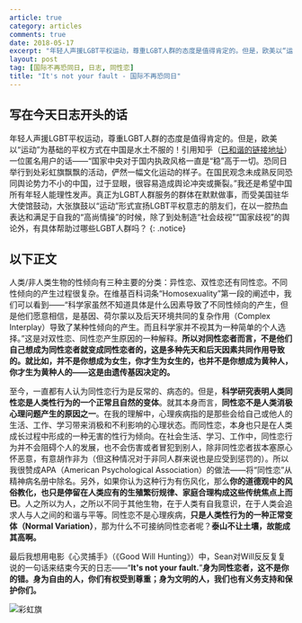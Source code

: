 ```yaml
---
article: true
category: articles
comments: true
date: 2018-05-17
excerpt: "年轻人声援LGBT平权运动，尊重LGBT人群的态度是值得肯定的。但是，欧美以“运动”为基础的平权方式在中国是水土不服的……<br>人类/非人类生物的性倾向有三种主要的分类：异性恋、双性恋还有同性恋。不同性倾向的产生过程很复杂……<br>至今，一直都有人认为同性恋行为是反常的、病态的。但是，科学研究表明人类同性恋是人类性行为的一个正常且自然的变体。就其本身而言，同性恋不是人类消极心理问题产生的原因之一……"
layout: post
tag: [国际不再恐同日, 日志, 同性恋]
title: "It's not your fault - 国际不再恐同日"
---
```


## 写在今天日志开头的话

年轻人声援LGBT平权运动，尊重LGBT人群的态度是值得肯定的。但是，欧美以“运动”为基础的平权方式在中国是水土不服的！引用知乎（[已和谐的链接地址](https://www.zhihu.com/question/277513379)）一位匿名用户的话——“国家中央对于国内执政风格一直是“稳”高于一切。恐同日举行到处彩虹旗飘飘的活动，俨然一幅文化运动的样子。在国民观念未成熟反同恐同舆论势力不小的中国，过于显眼，很容易造成舆论冲突或撕裂。”我还是希望中国所有年轻人能理性发声。真正为LGBT人群服务的群体在默默做事，而受美国驻华大使馆鼓动，大张旗鼓以“运动”形式宣扬LGBT平权意志的朋友们，在以一腔热血表达和满足于自我的“高尚情操”的时候，除了到处制造“社会歧视”“国家歧视”的舆论外，有具体帮助过哪些LGBT人群吗？
{: .notice}

## 以下正文

人类/非人类生物的性倾向有三种主要的分类：异性恋、双性恋还有同性恋。不同性倾向的产生过程很复杂。在维基百科词条“Homosexuality”第一段的阐述中，我们可以看到——“科学家虽然不知道具体是什么因素导致了不同性倾向的产生，但是他们愿意相信，是基因、荷尔蒙以及后天环境共同的复杂作用（Complex Interplay）导致了某种性倾向的产生。而且科学家并不视其为一种简单的个人选择。”这是对双性恋、同性恋产生原因的一种解释。**所以对同性恋者而言，不是他们自己想成为同性恋者就变成同性恋者的，这是多种先天和后天因素共同作用导致的。就比如，并不是你想成为女生，你才生为女生的，也并不是你想成为黄种人，你才生为黄种人的——这是由遗传基因决定的。**

至今，一直都有人认为同性恋行为是反常的、病态的。但是，**科学研究表明人类同性恋是人类性行为的一个正常且自然的变体**。就其本身而言，**同性恋不是人类消极心理问题产生的原因之一**。在我的理解中，心理疾病指的是那些会给自己或他人的生活、工作、学习带来消极和不利影响的心理状态。而同性恋，本身也只是在人类成长过程中形成的一种无害的性行为倾向。在社会生活、学习、工作中，同性恋行为并不会阻碍个人的发展，也不会伤害或者冒犯到别人，除非同性恋者拔本塞原心怀恶意，有意胡作非为（但这种情况对于非同人群来说也是应受到惩罚的）。所以我很赞成APA（American Psychological Association）的做法——将“同性恋”从精神病名册中除名。另外，如果你认为这种行为有伤风化，那么**你的道德观中的风俗教化，也只是停留在人类应有的生殖繁衍规律、家庭合理构成这些传统焦点上而已**。人之所以为人，之所以不同于其他生物，在于人类有自我意识，在于人类会追求人与人之间的和谐与平等。同性恋不是心理疾病，**只是人类性行为的一种正常变体（Normal Variation）**，那为什么不可接纳同性恋者呢？**泰山不让土壤，故能成其高啊。**

最后我想用电影《心灵捕手》（《Good Will Hunting》）中，Sean对Will反反复复说的一句话来结束今天的日志——“**It's not your fault.**”**身为同性恋者，这不是你的错。身为自由的人，你们有权受到尊重；身为文明的人，我们也有义务支持和保护你们。**

![彩虹旗](https://blog.damien.ink/assets/img/posts/20180518024406319.jpg)
